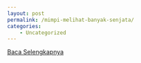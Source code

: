 ```yaml
---
layout: post
permalink: /mimpi-melihat-banyak-senjata/
categories:
    - Uncategorized
---
```


[Baca Selengkapnya](/06)